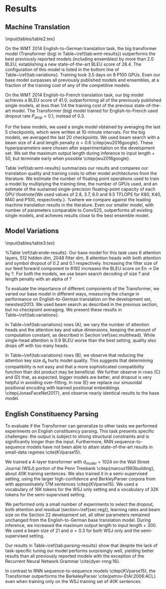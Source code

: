 # Results

## Machine Translation

\input{tables/table2.tex}

On the WMT 2014 English-to-German translation task, the big transformer model (Transformer (big) in Table~\ref{tab:wmt-results}) outperforms the best previously reported models (including ensembles) by more than $2.0$ BLEU, establishing a new state-of-the-art BLEU score of $28.4$.  The configuration of this model is listed in the bottom line of Table~\ref{tab:variations}.  Training took $3.5$ days on $8$ P100 GPUs.  Even our base model surpasses all previously published models and ensembles, at a fraction of the training cost of any of the competitive models.

On the WMT 2014 English-to-French translation task, our big model achieves a BLEU score of $41.0$, outperforming all of the previously published single models, at less than $1/4$ the training cost of the previous state-of-the-art model. The Transformer (big) model trained for English-to-French used dropout rate $P_{drop}=0.1$, instead of $0.3$.

For the base models, we used a single model obtained by averaging the last 5 checkpoints, which were written at 10-minute intervals.  For the big models, we averaged the last 20 checkpoints. We used beam search with a beam size of $4$ and length penalty $\alpha=0.6$ \citep{wu2016google}.  These hyperparameters were chosen after experimentation on the development set.  We set the maximum output length during inference to input length + $50$, but terminate early when possible \citep{wu2016google}.

Table \ref{tab:wmt-results} summarizes our results and compares our translation quality and training costs to other model architectures from the literature.  We estimate the number of floating point operations used to train a model by multiplying the training time, the number of GPUs used, and an estimate of the sustained single-precision floating-point capacity of each GPU \footnote{We used values of 2.8, 3.7, 6.0 and 9.5 TFLOPS for K80, K40, M40 and P100, respectively.}.
%where we compare against the leading machine translation results in the literature. Even our smaller model, with number of parameters comparable to ConvS2S, outperforms all existing single models, and achieves results close to the best ensemble model.

## Model Variations

\input{tables/table3.tex}

%Table \ref{tab:ende-results}. Our base model for this task uses 6 attention layers, 512 hidden dim, 2048 filter dim, 8 attention heads with both attention and symbol dropout of 0.2 and 0.1 respectively. Increasing the filter size of our feed forward component to 8192 increases the BLEU score on En $\to$ De by $?$. For both the models, we use beam search decoding of size $?$ and length penalty with an alpha of $?$

To evaluate the importance of different components of the Transformer, we varied our base model in different ways, measuring the change in performance on English-to-German translation on the development set, newstest2013. We used beam search as described in the previous section, but no checkpoint averaging.  We present these results in Table~\ref{tab:variations}.  

In Table~\ref{tab:variations} rows (A), we vary the number of attention heads and the attention key and value dimensions, keeping the amount of computation constant, as described in Section \ref{sec:multihead}. While single-head attention is 0.9 BLEU worse than the best setting, quality also drops off with too many heads.

In Table~\ref{tab:variations} rows (B), we observe that reducing the attention key size $d_k$ hurts model quality. This suggests that determining compatibility is not easy and that a more sophisticated compatibility function than dot product may be beneficial. We further observe in rows (C) and (D) that, as expected, bigger models are better, and dropout is very helpful in avoiding over-fitting.  In row (E) we replace our sinusoidal positional encoding with learned positional embeddings \citep{JonasFaceNet2017}, and observe nearly identical results to the base model.

## English Constituency Parsing

To evaluate if the Transformer can generalize to other tasks we performed experiments on English constituency parsing. This task presents specific challenges: the output is subject to strong structural constraints and is significantly longer than the input.
Furthermore, RNN sequence-to-sequence models have not been able to attain state-of-the-art results in small-data regimes \cite{KVparse15}.

We trained a 4-layer transformer with $d_{model} = 1024$ on the Wall Street Journal (WSJ) portion of the Penn Treebank \citep{marcus1993building}, about 40K training sentences. We also trained it in a semi-supervised setting, using the larger high-confidence and BerkleyParser corpora from with approximately 17M sentences \citep{KVparse15}. We used a vocabulary of 16K tokens for the WSJ only setting and a vocabulary of 32K tokens for the semi-supervised setting.

We performed only a small number of experiments to select the dropout, both attention and residual (section~\ref{sec:reg}), learning rates and beam size on the Section 22 development set, all other parameters remained unchanged from the English-to-German base translation model. During inference, we increased the maximum output length to input length + $300$. We used a beam size of $21$ and $\alpha=0.3$ for both WSJ only and the semi-supervised setting.

Our results in Table~\ref{tab:parsing-results} show that despite the lack of task-specific tuning our model performs surprisingly well, yielding better results than all previously reported models with the exception of the Recurrent Neural Network Grammar \cite{dyer-rnng:16}.

In contrast to RNN sequence-to-sequence models \citep{KVparse15}, the Transformer outperforms the BerkeleyParser \cite{petrov-EtAl:2006:ACL} even when training only on the WSJ training set of 40K sentences.
